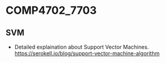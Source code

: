 # COMP4702_7703



## SVM
+ Detailed explaination about Support Vector Machines.
https://serokell.io/blog/support-vector-machine-algorithm
